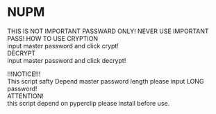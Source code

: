 # NUPM
THIS IS NOT IMPORTANT PASSWARD ONLY! NEVER USE IMPORTANT PASS!
HOW TO USE
CRYPTION  
input master password and click crypt!  
DECRYPT  
input master password and click decrypt!  
  
!!!NOTICE!!!  
This script safty Depend master password length please input LONG password!  
ATTENTION!  
this script depend on pyperclip please install before use.
